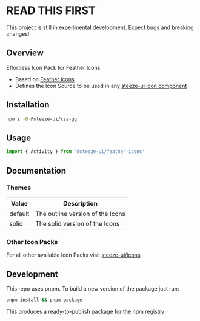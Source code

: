 # READ THIS FIRST

This project is still in experimental development. Expect bugs and breaking changes!

## Overview

Effortless Icon Pack for Feather Icons

- Based on [Feather Icons](https://feathericons.com/)
- Defines the Icon Source to be used in any [steeze-ui icon component](https://github.com/steeze-ui/icons/tree/main/packages/components)

## Installation

```bash
npm i -D @steeze-ui/css-gg
```

## Usage

```js
import { Activity } from '@steeze-ui/feather-icons'
```

## Documentation

### Themes

| Value   | Description                      |
| ------- | -------------------------------- |
| default | The outline version of the Icons |
| solid   | The solid version of the Icons   |

### Other Icon Packs

For all other available Icon Packs visit [steeze-ui/icons](https://github.com/steeze-ui/icons)

## Development

This repo uses pnpm. To build a new version of the package just run:

```bash
pnpm install && pnpm package
```

This produces a ready-to-publish package for the npm registry
